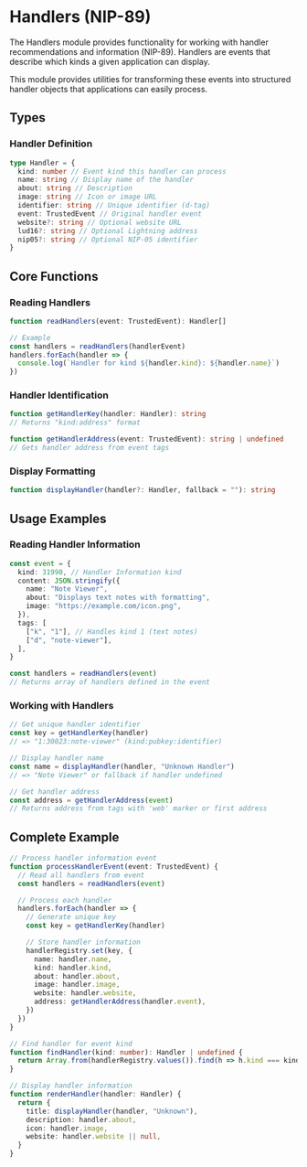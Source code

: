 # Handlers (NIP-89)

The Handlers module provides functionality for working with handler recommendations and information (NIP-89).
Handlers are events that describe which kinds a given application can display.

This module provides utilities for transforming these events into structured handler objects that applications can easily process.

## Types

### Handler Definition

```typescript
type Handler = {
  kind: number // Event kind this handler can process
  name: string // Display name of the handler
  about: string // Description
  image: string // Icon or image URL
  identifier: string // Unique identifier (d-tag)
  event: TrustedEvent // Original handler event
  website?: string // Optional website URL
  lud16?: string // Optional Lightning address
  nip05?: string // Optional NIP-05 identifier
}
```

## Core Functions

### Reading Handlers

```typescript
function readHandlers(event: TrustedEvent): Handler[]

// Example
const handlers = readHandlers(handlerEvent)
handlers.forEach(handler => {
  console.log(`Handler for kind ${handler.kind}: ${handler.name}`)
})
```

### Handler Identification

```typescript
function getHandlerKey(handler: Handler): string
// Returns "kind:address" format

function getHandlerAddress(event: TrustedEvent): string | undefined
// Gets handler address from event tags
```

### Display Formatting

```typescript
function displayHandler(handler?: Handler, fallback = ""): string
```

## Usage Examples

### Reading Handler Information

```typescript
const event = {
  kind: 31990, // Handler Information kind
  content: JSON.stringify({
    name: "Note Viewer",
    about: "Displays text notes with formatting",
    image: "https://example.com/icon.png",
  }),
  tags: [
    ["k", "1"], // Handles kind 1 (text notes)
    ["d", "note-viewer"],
  ],
}

const handlers = readHandlers(event)
// Returns array of handlers defined in the event
```

### Working with Handlers

```typescript
// Get unique handler identifier
const key = getHandlerKey(handler)
// => "1:30023:note-viewer" (kind:pubkey:identifier)

// Display handler name
const name = displayHandler(handler, "Unknown Handler")
// => "Note Viewer" or fallback if handler undefined

// Get handler address
const address = getHandlerAddress(event)
// Returns address from tags with 'web' marker or first address
```

## Complete Example

```typescript
// Process handler information event
function processHandlerEvent(event: TrustedEvent) {
  // Read all handlers from event
  const handlers = readHandlers(event)

  // Process each handler
  handlers.forEach(handler => {
    // Generate unique key
    const key = getHandlerKey(handler)

    // Store handler information
    handlerRegistry.set(key, {
      name: handler.name,
      kind: handler.kind,
      about: handler.about,
      image: handler.image,
      website: handler.website,
      address: getHandlerAddress(handler.event),
    })
  })
}

// Find handler for event kind
function findHandler(kind: number): Handler | undefined {
  return Array.from(handlerRegistry.values()).find(h => h.kind === kind)
}

// Display handler information
function renderHandler(handler: Handler) {
  return {
    title: displayHandler(handler, "Unknown"),
    description: handler.about,
    icon: handler.image,
    website: handler.website || null,
  }
}
```
